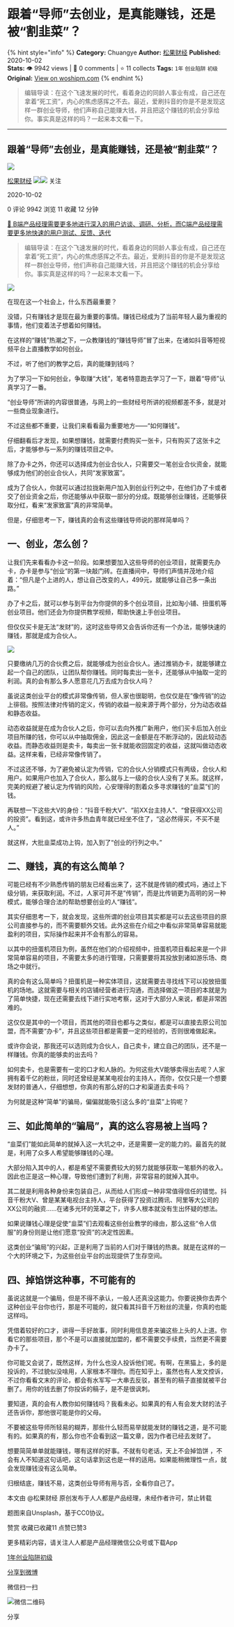 # 跟着“导师”去创业，是真能赚钱，还是被“割韭菜”？
{% hint style="info" %}
**Category:** Chuangye
**Author:** [松果财经](https://www.woshipm.com/u/1106904)
**Published:** 2020-10-02  
**Stats:** 👁️ 9942 views | 💬 0 comments | ⭐ 11 collects
**Tags:** `1年` `创业陷阱` `初级`
**Original:** [View on woshipm.com](https://www.woshipm.com/chuangye/4205306.html)
{% endhint %}
> 编辑导读：在这个飞速发展的时代，看着身边的同龄人事业有成，自己还在拿着“死工资”，内心的焦虑感挥之不去。最近，爱刷抖音的你是不是发现这样一群创业导师，他们声称自己能赚大钱，并且把这个赚钱的机会分享给你。事实真是这样的吗？一起来本文看一下。

---

## 跟着“导师”去创业，是真能赚钱，还是被“割韭菜”？

[![](https://image.woshipm.com/wp-files/2020/11/9139o2ge5IWhzR8PvaKy.jpg!/both/72x72)](https://www.woshipm.com/u/1106904)

[松果财经](https://www.woshipm.com/u/1106904) ![](https://static.woshipm.com/tag/1122_1@2x.png)![](https://static.woshipm.com/tag/2103_1@2x.png) 关注

2020-10-02

0 评论 9942 浏览 11 收藏 12 分钟

[🔗 B端产品经理需要更多地进行深入的用户访谈、调研、分析，而C端产品经理需要更多地快速的用户测试、反馈、迭代](https://ke.qidianla.com/courses/bcpm)

> 编辑导读：在这个飞速发展的时代，看着身边的同龄人事业有成，自己还在拿着“死工资”，内心的焦虑感挥之不去。最近，爱刷抖音的你是不是发现这样一群创业导师，他们声称自己能赚大钱，并且把这个赚钱的机会分享给你。事实真是这样的吗？一起来本文看一下。

![](https://image.woshipm.com/wp-files/2020/09/4rjlgWD2URN2XR6zR7mw.jpg)

在现在这一个社会上，什么东西最重要？

没错，只有赚钱才是现在最为重要的事情。赚钱已经成为了当前年轻人最为重视的事情，他们变着法子想着如何赚钱。

在这样的“赚钱”热潮之下，一众教赚钱的“赚钱导师”冒了出来，在诸如抖音等短视频平台上直播教学如何创业。

不过，听了他们的教学之后，真的能赚到钱吗？

为了学习一下如何创业，争取赚“大钱”，笔者特意跑去学习了一下，跟着“导师”认真学习了一番。

“创业导师”所讲的内容很普通，与网上的一些财经号所讲的视频都差不多，就是对一些商业现象进行。

不过这些都不重要，让我们来看看最为重要地方——“如何赚钱”。

仔细翻看后才发现，如果想赚钱，就需要付费购买一张卡，只有购买了这张卡之后，才能够参与一系列的赚钱项目之中。

除了办卡之外，你还可以选择成为创业合伙人，只需要交一笔创业合伙资金，就能够成为他们的创业合伙人，共同“发家致富”。

成为了合伙人，你就可以通过拉拢新用户加入到创业行列之中，在他们办了卡或者交了创业资金之后，你还能够从中获取一部分的分成。既能够创业赚钱，还能够获取分红，看来“发家致富”真的非常简单。

但是，仔细思考一下，赚钱真的会有这些赚钱导师说的那样简单吗？

## 一、创业，怎么创？

让我们先来看看办卡这一阶段。如果想要加入这些导师的创业项目，就需要先办卡，办卡是参与“创业”的第一块敲门砖。在直播间中，导师们声情并茂地介绍着：“但凡是个上进的人，想让自己改变的人，499元，就能够让自己多一条出路。”

办了卡之后，就可以参与到平台为你提供的多个创业项目，比如淘小铺、扭蛋机等创业项目。他们还会为你提供教学视频，帮助快速上手创业项目。

但仅仅买卡是无法“发财”的，这时这些导师又会告诉你还有一个办法，能够快速的赚钱，那就是成为合伙人。

![](https://p3.pstatp.com/large/pgc-image/306193145736436ab2468931e29d2a08)

只要缴纳几万的合伙费之后，就能够成为创业合伙人。通过推销办卡，就能够建立起一个自己的团队，让团队帮你赚钱。同时每卖出一张卡，还能够从中抽取一定的利润。真的会有那么多人愿意花几万去成为合伙人吗？

虽说这类创业平台的模式非常像传销，但人家也很聪明，也仅仅是在”像传销”的边上徘徊。按照法律对传销的定义，传销的收益一般来源于两个部分，分为动态收益和静态收益。

动态收益就是在成为合伙人之后，你可以去向外推广新用户，他们买卡后加入创业项目所赚的钱，你可以从中抽取佣金，因此这一金额是在不断浮动的，因此较动态收益。而静态收益则是卖卡，每卖出一张卡就能收回固定的收益，这就叫做动态收益。这样来看，已经非常像传销了。

不过这还不够，为了避免被认定为传销，它的合伙人分销模式只有两级，合伙人和用户。如果用户也加入了合伙人，那么就与上一级的合伙人没有了关系。就这样，完美的规避了被认定为传销的风险，心安理得的割着众多寻求赚钱的”韭菜”们的钱。

再联想一下这些大V的身份：“抖音千粉大V”、“前XX台主持人”、“曾获得XX公司的投资”。看到这，或许许多热血青年就已经坐不住了，“这必然得买，不买不是人。”

就这样，大批韭菜成功上钩，加入到了“创业的行列之中。”

## 二、赚钱，真的有这么简单？

可能已经有不少熟悉传销的朋友已经看出来了，这不就是传销的模式吗，通过上下级分销，来获取利润。不过，人家可并不是”传销”，而是比传销更为高明的另一种模式，能够合理合法的帮助想要创业的人“赚钱”。

其实仔细思考一下，就会发现，这些所谓的创业项目其实都是可以去这些项目的原公司直接参与的，而不需要额外交钱。此外这些在介绍之中看似非常简单容易就能盈利的项目，实际操作起来并不会有那么的容易。

以其中的扭蛋机项目为例，虽然在他们的介绍视频中，扭蛋机项目看起来是一个非常简单容易的项目，不需要太多的进行管理，只需要要将其投放到诸如游乐场、商场之中就行。

真的会有这么简单吗？扭蛋机是一种实体项目，这就需要去寻找线下可以投放扭蛋机的场地。这就需要与相关的店铺经营者进行沟通，而选择做这一项目的本就是为了简单快捷，现在还需要去线下进行实地考察，这对于大部分人来说，都是非常困难的。

这仅仅是其中的一个项目，而其他的项目也都与之类似，都是可以直接去原公司加盟，而不需要“办卡”，并且这些项目都是需要一定的经验的，否则很难做起来。

或许你会说，那我还可以选则成为合伙人，自己卖卡，建立自己的团队，还不是一样赚钱。你真的能够卖的出去吗？

如何卖卡，也是需要有一定的口才和人脉的。为何这些大V能够卖得出去呢？人家拥有着千亿的粉丝，同时还曾经是某某电视台的主持人，而你，仅仅只是一个想要发财的普通人，仔细想想，你真的有那么好的口才和渠道去卖卡吗？

为何就是这种“简单”的骗局，偏偏就能吸引这么多的“韭菜”上钩呢？

## 三、如此简单的“骗局”，真的这么容易被上当吗？

“韭菜们”能如此简单的就掉入这一大坑之中，还是需要一定的能力的。最首先的就是，利用了众多人希望能够赚钱的心理。

大部分陷入其中的人，都是希望不需要费较大的努力就能够获取一笔额外的收入。因此也正是这一种心理，导致他们遭到了利用，非常容易的就掉入其中。

其二就是利用各种身份来包装自己，从而给人们形成一种非常值得信任的错觉。抖音千粉大V、曾是某某电视台主持人，平台获得了投资过腾讯、阿里等大公司的XX公司的融资……在诸多光环的笼罩之下，许多人根本就没有生出怀疑的想法。

如果说赚钱心理是促使“韭菜”们去观看这些创业教学的缘由，那么这些“令人信服”的身份则是让他们愿意“投资”的决定性因素。

这类创业“骗局”的兴起，正是利用了当前的人们对于赚钱的热衷。就是在这样的一个大的环境之下，为这些创业平台的出现提供了生存空间。

## 四、掉馅饼这种事，不可能有的

虽说这就是一个骗局，但是不得不承认，一般人还真没这能力。你要说换你去弄个这种创业平台你也行，那是不可能的，就只看其抖音千万粉丝的流量，你真的也能这样吗。

凭借着较好的口才，讲得一手好故事，同时利用信息差来骗这些上头的人上道。你看它的那些项目，那个不是可以直接就加盟的，都不需要交手续费，当然更不需要办卡了。

你可能又会说了，既然这样，为什么也没人投诉他们呢。有啊，在黑猫上，多的是投诉的，不过貌似没啥用，人家根本不理你。而在知乎上，虽然也有人发文控诉，不过你看看文末的评论，都会有水军写一大串去反驳，甚至有的稿子直接就被平台删了。用你的钱去删了你投诉的稿子，是不是很讽刺。

要知道，真的会有人教你如何赚钱吗？我看未必。如果真的有人有会发大财的法子还告诉你，那他很可能是你的父母。

不要被这些导师所轻易的糊弄，那些什么轻而易举就能发财的赚钱之道，是不可能有的。如果真的有，那么你也不会看到这一篇文章，因为作者已经去发财了。

想要简简单单就能赚钱，哪有这样的好事。不就有句老话，天上不会掉馅饼 ，不会有人不知道这句话吧，这句话拿到这也是一样的适用。如果能稍微理性一点，就会发现赚钱没有这么简单。

归根结底，赚钱不易，这类创业导师有用与否，全看你自己了。

本文由 @松果财经 原创发布于人人都是产品经理，未经作者许可，禁止转载

题图来自Unsplash，基于CC0协议。

赞赏 收藏已收藏11 点赞已赞3

更多精彩内容，请关注人人都是产品经理微信公众号或下载App

[1年](https://www.woshipm.com/tag/1%e5%b9%b4)[创业陷阱](https://www.woshipm.com/tag/%e5%88%9b%e4%b8%9a%e9%99%b7%e9%98%b1)[初级](https://www.woshipm.com/tag/%e5%88%9d%e7%ba%a7)

[分享到微博](https://service.weibo.com/share/share.php?appkey=2775287854&title=跟着“导师”去创业，是真能赚钱，还是被“割韭菜”？&url=https://www.woshipm.com/chuangye/4205306.html&pic=https://image.woshipm.com/wp-files/2020/09/4rjlgWD2URN2XR6zR7mw.jpg)

微信扫一扫

![微信二维码](https://api.pwmqr.com/qrcode/create/?url=https://www.woshipm.com/chuangye/4205306.html)

分享